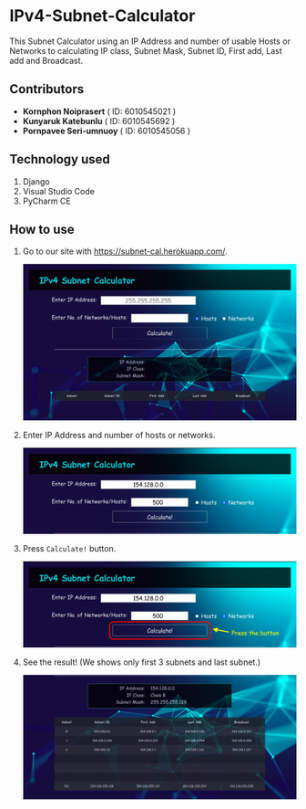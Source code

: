 # IPv4-Subnet-Calculator

This Subnet Calculator using an IP Address and number of usable Hosts or Networks to calculating IP class, Subnet Mask, Subnet ID, First add, Last add and Broadcast.


## Contributors

- **Kornphon Noiprasert** ( ID: 6010545021 )
- **Kunyaruk Katebunlu** ( ID: 6010545692 )
- **Pornpavee Seri-umnuoy** ( ID: 6010545056 )


## Technology used

1. Django
2. Visual Studio Code
3. PyCharm CE


## How to use

1. Go to our site with https://subnet-cal.herokuapp.com/.

    ![pic1](https://github.com/NokKbl/IPv4-Subnet-Calculator/blob/master/md_img/pic1.png)

2. Enter IP Address and number of hosts or networks.

    ![pic2](https://github.com/NokKbl/IPv4-Subnet-Calculator/blob/master/md_img/pic2.png)

3. Press `Calculate!` button.

    ![pic3](https://github.com/NokKbl/IPv4-Subnet-Calculator/blob/master/md_img/pic3.png)

4. See the result! (We shows only first 3 subnets and last subnet.)

    ![pic4](https://github.com/NokKbl/IPv4-Subnet-Calculator/blob/master/md_img/pic4.png)

